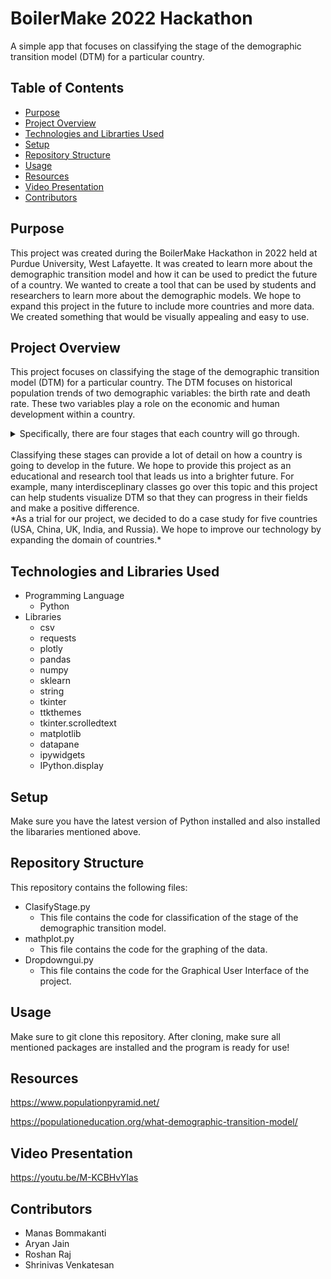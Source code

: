 # BoilerMake 2022 Hackathon

A simple app that focuses on classifying the stage of the demographic transition model (DTM) for a particular country.

## Table of Contents
- [Purpose](#purpose)
- [Project Overview](#project-overview)
- [Technologies and Librarties Used](#technologies-and-libraries-used)
- [Setup](#setup)
- [Repository Structure](#repository-structure)
- [Usage](#usage)
- [Resources](#resources)
- [Video Presentation](#video-presentation)
- [Contributors](#contributors)


## Purpose
This project was created during the BoilerMake Hackathon in 2022 held at Purdue University, West Lafayette. It was created to learn more about the demographic transition model and how it can be used to predict the future of a country. We wanted to create a tool that can be used by students and researchers to learn more about the demographic models. We hope to expand this project in the future to include more countries and more data. We created something that would be visually appealing and easy to use.



## Project Overview
This project focuses on classifying the stage of the demographic transition model (DTM) for a particular country. The DTM focuses on historical population trends of two demographic variables: the birth rate and death rate. These two variables play a role on the economic and human development within a country. 

<details>
<summary>Specifically, there are four stages that each country will go through. </summary>

  - Stage 1 (Pre-industrial stage)
    - Applies to most of the world before the Industrial Revolution. Can be identified by a high birth rate and high mortality rate.
    - ![Stage 1 Example](Stage_1.png "Stage 1 Example")
  - Stage 2 (Transition stage)
    - Introduction of modern technology lowers the mortality rate but still keeps the birth rate high
    - ![Stage 2 Example](Stage_2.png "Stage 2 Example")
  - Stage 3 (Industrial stage)
    - Birth rates gradually decrease as a result of improved economic conditions, increase in women's status, and access to contraceptives. This causes the birth rate to also go down.
    - ![Stage 3 Example](Stage_3.png "Stage 3 Example")
  - Stage 4 (Post-industrial stage)
    - Birth rates and death rates are low which stabilizes the population. These countries tend to have stronger economies, better healthcare, and high proportion of working women. This stage consists of mainly developed countries. 
    - ![Stage 4 Example](Stage_4.png "Stage 4 Example")
</details>

<br>
Classifying these stages can provide a lot of detail on how a country is going to develop in the future. We hope to provide this project as an educational and research tool that leads us into a brighter future. For example, many interdisceplinary classes go over this topic and this project can help students visualize DTM so that they can progress in their fields and make a positive difference.
<br>
*As a trial for our project, we decided to do a case study for five countries (USA, China, UK, India, and Russia). We hope to improve our technology by expanding the domain of countries.*



## Technologies and Libraries Used
- Programming Language
  - Python
- Libraries
  - csv
  - requests
  - plotly
  - pandas
  - numpy 
  - sklearn
  - string
  - tkinter
  - ttkthemes
  - tkinter.scrolledtext
  - matplotlib
  - datapane
  - ipywidgets
  - IPython.display
  


## Setup
Make sure you have the latest version of Python installed and also installed the libararies mentioned above.



## Repository Structure
This repository contains the following files:
- ClasifyStage.py
  - This file contains the code for classification of the stage of the demographic transition model.
- mathplot.py
  - This file contains the code for the graphing of the data.
- Dropdowngui.py
  - This file contains the code for the Graphical User Interface of the project.



## Usage
Make sure to git clone this repository. After cloning, make sure all mentioned packages are installed and the program is ready for use!



## Resources

https://www.populationpyramid.net/

https://populationeducation.org/what-demographic-transition-model/



## Video Presentation

https://youtu.be/M-KCBHvYIas



## Contributors 
- Manas Bommakanti
- Aryan Jain
- Roshan Raj
- Shrinivas Venkatesan
